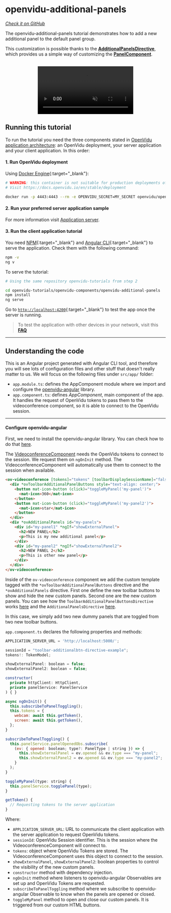 # openvidu-additional-panels

<a href="https://github.com/OpenVidu/openvidu-tutorials/tree/master/openvidu-components/openvidu-additional-panels" target="_blank"><i class="icon ion-social-github"> Check it on GitHub</i></a>

The openvidu-additional-panels tutorial demonstrates how to add a new additional panel to the default panel group.

This customization is possible thanks to the [**AdditionalPanelsDirective**](api/openvidu-angular/directives/AdditionalPanelsDirective.html), which provides us a simple way of customizing the [**PanelComponent**](api/openvidu-angular/components/PanelComponent.html).

<p align="center" style="margin-top: 30px">
  <video class="img-responsive" style="max-width: 80%" src="video/components/additional-panels.mp4" muted async loop autoplay playsinline>
  </video>
</p>

## Running this tutorial


To run the tutorial you need the three components stated in [OpenVidu application architecture](developing-your-video-app/#openvidu-application-architecture): an OpenVidu deployment, your server application and your client application. In this order:

#### 1. Run OpenVidu deployment

Using [Docker Engine](https://docs.docker.com/engine/){:target="_blank"}:

```bash
# WARNING: this container is not suitable for production deployments of OpenVidu
# Visit https://docs.openvidu.io/en/stable/deployment

docker run -p 4443:4443 --rm -e OPENVIDU_SECRET=MY_SECRET openvidu/openvidu-dev:2.24.0
```

#### 2. Run your preferred server application sample

For more information visit [Application server](application-server/).

<div id="application-server-wrapper"></div>
<script src="js/load-common-template.js" data-pathToFile="server-application-samples.html" data-elementId="application-server-wrapper" data-runAnchorScript="false" data-useCurrentVersion="true"></script>

#### 3. Run the client application tutorial

You need [NPM](https://docs.npmjs.com/downloading-and-installing-node-js-and-npm){:target="_blank"} and [Angular CLI](https://angular.io/cli){:target="_blank"} to serve the application. Check them with the following command:

```bash
npm -v
ng v
```

To serve the tutorial:

```bash
# Using the same repository openvidu-tutorials from step 2

cd openvidu-tutorials/openvidu-components/openvidu-additional-panels
npm install
ng serve
```

Go to [`http://localhost:4200`](http://localhost:4200){:target="_blank"} to test the app once the server is running.

> To test the application with other devices in your network, visit this **[FAQ](troubleshooting/#3-test-applications-in-my-network-with-multiple-devices)**

---

## Understanding the code

This is an Angular project generated with Angular CLI tool, and therefore you will see lots of configuration files and other stuff that doesn't really matter to us. We will focus on the following files under `src/app/` folder:

- `app.module.ts`: defines the AppComponent module where we import and configure the [openvidu-angular](api/openvidu-angular/) library.
- `app.component.ts`: defines *AppComponent*, main component of the app. It handles the request of OpenVidu tokens to pass them to the videoconference component, so it is able to connect to the OpenVidu session.

---

#### Configure openvidu-angular

First, we need to install the openvidu-angular library. You can check how to do that [here](api/openvidu-angular/).

The [VideoconferenceComponent](api/openvidu-angular/components/VideoconferenceComponent.html) needs the OpenVidu tokens to connect to the session. We request them on `ngOnInit` method. The VideoconferenceComponent will automatically use them to connect to the session when available.

```html
<ov-videoconference [tokens]="tokens" [toolbarDisplaySessionName]="false">
  <div *ovToolbarAdditionalPanelButtons style="text-align: center;">
    <button mat-icon-button (click)="toggleMyPanel('my-panel')">
      <mat-icon>360</mat-icon>
    </button>
    <button mat-icon-button (click)="toggleMyPanel('my-panel2')">
      <mat-icon>star</mat-icon>
    </button>
  </div>
  <div *ovAdditionalPanels id="my-panels">
    <div id="my-panel1" *ngIf="showExternalPanel">
      <h2>NEW PANEL</h2>
      <p>This is my new additional panel</p>
    </div>
    <div id="my-panel2" *ngIf="showExternalPanel2">
      <h2>NEW PANEL 2</h2>
      <p>This is other new panel</p>
    </div>
  </div>
</ov-videoconference>
```

Inside of the `ov-videoconference` component we add the custom template tagged with the `*ovToolbarAdditionalPanelButtons` directive and the `*ovAdditionalPanels` directive. First one define the new toolbar buttons to show and hide the new custom panels. Second one are the new custom panels. You can see how the `ToolbarAdditionalPanelButtonsDirective` works [here](api/openvidu-angular/directives/ToolbarAdditionalPanelButtonsDirective.html) and the `AdditionalPanelsDirective` [here](api/openvidu-angular/directives/AdditionalPanelsDirective.html).

In this case, we simply add two new dummy panels that are toggled from two new toolbar buttons.

`app.component.ts` declares the following properties and methods:

```javascript
APPLICATION_SERVER_URL = 'http://localhost:5000/';

sessionId = "toolbar-additionalbtn-directive-example";
tokens!: TokenModel;

showExternalPanel: boolean = false;
showExternalPanel2: boolean = false;

constructor(
  private httpClient: HttpClient,
  private panelService: PanelService
) { }

async ngOnInit() {
  this.subscribeToPanelToggling();
  this.tokens = {
    webcam: await this.getToken(),
    screen: await this.getToken(),
  };
}

subscribeToPanelToggling() {
  this.panelService.panelOpenedObs.subscribe(
    (ev: { opened: boolean; type?: PanelType | string }) => {
      this.showExternalPanel = ev.opened && ev.type === "my-panel";
      this.showExternalPanel2 = ev.opened && ev.type === "my-panel2";
    }
  );
}

toggleMyPanel(type: string) {
  this.panelService.togglePanel(type);
}

getToken() {
  // Requesting tokens to the server application
}
```

Where:

- `APPLICATION_SERVER_URL`: URL to communicate the client application with the server application to request OpenVidu tokens.
- `sessionId`: OpenVidu Session identifier. This is the session where the VideoconferenceComponent will connect to.
- `tokens`: object where OpenVidu Tokens are stored. The VideoconferenceComponent uses this object to connect to the session.
- `showExternalPanel`, `showExternalPanel2`: boolean properties to control the visibility of the new custom panels.
- `constructor` method with dependency injection.
- `ngOnInit` method where listeners to openvidu-angular Observables are set up and OpenVidu Tokens are requested.
- `subscribeToPanelToggling` method where we subscribe to openvidu-angular Observable to know when the panels are opened or closed.
- `toggleMyPanel` method to open and close our custom panels. It is triggered from our custom HTML buttons.

